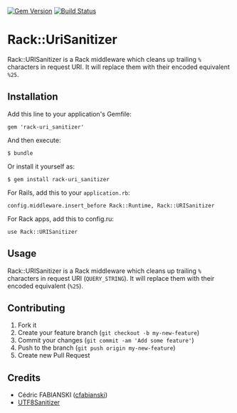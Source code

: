 [![Gem Version](https://badge.fury.io/rb/rack-uri_sanitizer.svg)](https://badge.fury.io/rb/rack-uri_sanitizer)
[![Build Status](https://travis-ci.org/cfabianski/rack-uri_sanitizer.png)](https://travis-ci.org/cfabianski/rack-uri_sanitizer)

# Rack::UriSanitizer

Rack::URISanitizer is a Rack middleware which cleans up trailing `%` characters in request URI.
It will replace them with their encoded equivalent `%25`.

## Installation

Add this line to your application's Gemfile:

    gem 'rack-uri_sanitizer'

And then execute:

    $ bundle

Or install it yourself as:

    $ gem install rack-uri_sanitizer

For Rails, add this to your `application.rb`:

    config.middleware.insert_before Rack::Runtime, Rack::URISanitizer

For Rack apps, add this to config.ru:

    use Rack::URISanitizer

## Usage

Rack::URISanitizer is a Rack middleware which cleans up trailing `%` characters in request URI (`QUERY_STRING`).
It will replace them with their encoded equivalent (`%25`).

## Contributing

1. Fork it
2. Create your feature branch (`git checkout -b my-new-feature`)
3. Commit your changes (`git commit -am 'Add some feature'`)
4. Push to the branch (`git push origin my-new-feature`)
5. Create new Pull Request

## Credits

- Cédric FABIANSKI ([cfabianski](https://github.com/cfabianski))
- [UTF8Sanitizer](https://github.com/whitequark/rack-utf8_sanitizer)
